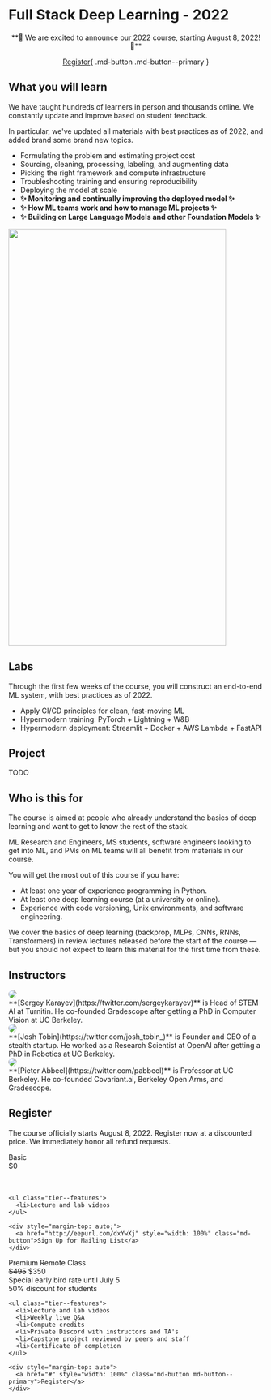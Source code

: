 # Full Stack Deep Learning - 2022

<div style="text-align: center;" markdown>
  **🚀 We are excited to announce our 2022 course, starting August 8, 2022! 🚀**

  [Register](#register){ .md-button .md-button--primary }
</div>

## What you will learn

We have taught hundreds of learners in person and thousands online.
We constantly update and improve based on student feedback.

In particular, we've updated all materials with best practices as of 2022, and added brand some brand new topics.

- Formulating the problem and estimating project cost
- Sourcing, cleaning, processing, labeling, and augmenting data
- Picking the right framework and compute infrastructure
- Troubleshooting training and ensuring reproducibility
- Deploying the model at scale
- **✨ Monitoring and continually improving the deployed model ✨**
- **✨ How ML teams work and how to manage ML projects ✨**
- **✨ Building on Large Language Models and other Foundation Models ✨**

<img src="/images/positioning.png" height="822px" width="430px" />

## Labs

Through the first few weeks of the course, you will construct an end-to-end ML system, with best practices as of 2022.

- Apply CI/CD principles for clean, fast-moving ML
- Hypermodern training: PyTorch + Lightning + W&B
- Hypermodern deployment: Streamlit + Docker + AWS Lambda + FastAPI

## Project

TODO

## Who is this for

The course is aimed at people who already understand the basics of deep learning and want to get to know the rest of the stack.

ML Research and Engineers, MS students, software engineers looking to get into ML, and PMs on ML teams will all benefit from materials in our course.

You will get the most out of this course if you have:

- At least one year of experience programming in Python.
- At least one deep learning course (at a university or online).
- Experience with code versioning, Unix environments, and software engineering.

We cover the basics of deep learning (backprop, MLPs, CNNs, RNNs, Transformers) in review lectures released before the start of the course — but you should not expect to learn this material for the first time from these.

## Instructors

<div class="person" markdown>
  <img src="/old/assets/sergey.jpeg" style="border-radius: 50%;">
  <div markdown>
  **[Sergey Karayev](https://twitter.com/sergeykarayev)** is Head of STEM AI at Turnitin. He co-founded Gradescope after getting a PhD in Computer Vision at UC Berkeley.
  </div>
</div>

<div class="person" markdown>
  <img src="/old/assets/josh.jpeg" style="border-radius: 50%;">
  <div markdown>
  **[Josh Tobin](https://twitter.com/josh_tobin_)** is Founder and CEO of a stealth startup. He worked as a Research Scientist at OpenAI after getting a PhD in Robotics at UC Berkeley.
  </div>
</div>

<div class="person" markdown>
  <img src="/old/assets/pieter.jpeg" style="border-radius: 50%;">
  <div markdown>
  **[Pieter Abbeel](https://twitter.com/pabbeel)** is Professor at UC Berkeley. He co-founded Covariant.ai, Berkeley Open Arms, and Gradescope.
  </div>
</div>

## Register

The course officially starts August 8, 2022.
Register now at a discounted price.
We immediately honor all refund requests.

<div class="pricing">
  <div class="tier">
    <div class="tier--header">Basic</div>
    <div class="tier--price">
      $0
    </div>
    <div class="tier--priceCaption" style="visibility: hidden;">
      <div class="highlight">Special early bird rate until July 5</div>
      <div>50% discount for students</div>
    </div>

    <ul class="tier--features">
      <li>Lecture and lab videos
    </ul>

    <div style="margin-top: auto;">
      <a href="http://eepurl.com/dxYwXj" style="width: 100%" class="md-button">Sign Up for Mailing List</a>
    </div>
  </div>
  <div class="tier">
    <div class="tier--header">Premium Remote Class</div>
    <div class="tier--price">
      <span style="text-decoration: line-through;">$495</span> <span class="highlight">$350</span>
    </div>
    <div class="tier--priceCaption">
      <div class="highlight">Special early bird rate until July 5</div>
      <div>50% discount for students</div>
    </div>

    <ul class="tier--features">
      <li>Lecture and lab videos
      <li>Weekly live Q&A
      <li>Compute credits
      <li>Private Discord with instructors and TA's
      <li>Capstone project reviewed by peers and staff
      <li>Certificate of completion
    </ul>

    <div style="margin-top: auto">
      <a href="#" style="width: 100%" class="md-button md-button--primary">Register</a>
    </div>
  </div>
</div>
